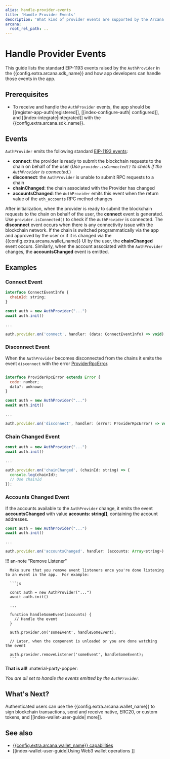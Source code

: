 ```yaml
---
alias: handle-provider-events
title: 'Handle Provider Events'
description: 'What kind of provider events are supported by the Arcana Auth SDK and how can developers handle them in the app.'
arcana:
  root_rel_path: ..
---
```


# Handle Provider Events

This guide lists the standard EIP-1193 events raised by the `AuthProvider` in the {{config.extra.arcana.sdk_name}} and how app developers can handle those events in the app. 

## Prerequisites

* To receive and handle the `AuthProvider` events, the app should be [[register-app-auth|registered]], [[index-configure-auth| configured]], and [[index-integrate|integrated]] with the {{config.extra.arcana.sdk_name}}.

## Events

`AuthProvider` emits the following standard [EIP-1193 events](https://eips.ethereum.org/EIPS/eip-1193#events):

  - **connect**: the provider is ready to submit the blockchain requests to the chain on behalf of the user (*Use `provider.isConnected()` to check if the `AuthProvider` is connected.*)
  - **disconnect**: the `AuthProvider` is unable to submit RPC requests to a chain
  - **chainChanged**: the chain associated with the Provider has changed
  - **accountsChanged**: the `AuthProvider` emits this event when the return value of the `eth_accounts` RPC method changes

After initialization, when the provider is ready to submit the blockchain requests to the chain on behalf of the user, the **connect** event is generated. Use `provider.isConnected()` to check if the `AuthProvider` is connected. The **disconnect** event occurs when there is any connectivity issue with the blockchain network. If the chain is switched programmatically via the app and approved by the user or if it is changed via the {{config.extra.arcana.wallet_name}} UI by the user, the **chainChanged** event occurs. Similarly, when the account associated with the `AuthProvider` changes, the **accountsChanged** event is emitted.

## Examples 

### Connect Event

```js
interface ConnectEventInfo {
  chainId: string;
}

const auth = new AuthProvider("...")
await auth.init()

...

auth.provider.on('connect', handler: (data: ConnectEventInfo) => void);

```

### Disconnect Event

When the `AuthProvider` becomes disconnected from the chains it emits the event `disconnect` with the error [ProviderRpcError](https://eips.ethereum.org/EIPS/eip-1193#rpc-errors).

```js

interface ProviderRpcError extends Error {
  code: number;
  data?: unknown;
}

const auth = new AuthProvider("...")
await auth.init()

...

auth.provider.on('disconnect', handler: (error: ProviderRpcError) => void);

```

### Chain Changed Event

```js
const auth = new AuthProvider("...")
await auth.init()

...

auth.provider.on('chainChanged', (chainId: string) => { 
  console.log(chainId);
  // Use chainId
});
```

### Accounts Changed Event

If the accounts available to the `AuthProvider` change, it emits the event **accountsChanged** with value **accounts: string[]**, containing the account addresses.

```js
const auth = new AuthProvider("...")
await auth.init()

...

auth.provider.on('accountsChanged', handler: (accounts: Array<string>) => void);
```

!!! an-note "Remove Listener"

      Make sure that you remove event listeners once you're done listening to an event in the app.  For example:

      ```js

      const auth = new AuthProvider("...")
      await auth.init()

      ...

      function handleSomeEvent(accounts) {
        // Handle the event
      }

      auth.provider.on('someEvent', handleSomeEvent);

      // Later, when the component is unloaded or you are done watching the event

      auth.provider.removeListener('someEvent', handleSomeEvent);
      ```

**That is all!**  :material-party-popper:

*You are all set to handle the events emitted by the `AuthProvider`.*

## What's Next?

Authenticated users can use the {{config.extra.arcana.wallet_name}} to sign blockchain transactions, send and receive native, ERC20, or custom tokens, and [[index-wallet-user-guide| 
more]].

## See also

* [{{config.extra.arcana.wallet_name}} capabilities]({{page.meta.arcana.root_rel_path}}/concepts/anwallet/index.md)
* [[index-wallet-user-guide|Using Web3 wallet operations ]]